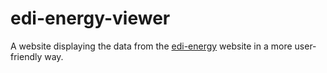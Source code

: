 edi-energy-viewer
=================

A website displaying the data from the [edi-energy] website in a more user-friendly way.

[edi-energy]: https://www.edi-energy.de